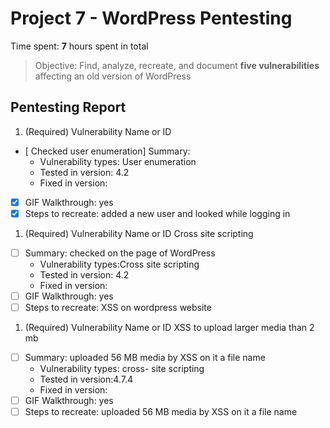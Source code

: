 # Project 7 - WordPress Pentesting

Time spent: **7** hours spent in total

> Objective: Find, analyze, recreate, and document **five vulnerabilities** affecting an old version of WordPress

## Pentesting Report

1. (Required) Vulnerability Name or ID
  - [ Checked user enumeration] Summary: 
    - Vulnerability types: User enumeration
    - Tested in version: 4.2
    - Fixed in version: 
  - [x] GIF Walkthrough: yes
  - [x] Steps to recreate: added a new user and looked while logging in
    <img src='WP 4.2 Username emumeration.gif' title='WordPress Username Enumeration' width='' alt='' />

1. (Required) Vulnerability Name or ID Cross site scripting
  - [ ] Summary: checked on the page of WordPress
    - Vulnerability types:Cross site scripting
    - Tested in version: 4.2
    - Fixed in version: 
  - [ ] GIF Walkthrough: yes
  - [ ] Steps to recreate: XSS on wordpress website
    <img src='WP 4.2 XSS on a WordPress site.gif' title='WordPress XSS' width='' alt='' />

1. (Required) Vulnerability Name or ID XSS to upload larger media than 2 mb
  - [ ] Summary: uploaded 56 MB media by XSS on it a file name
    - Vulnerability types: cross- site scripting
    - Tested in version:4.7.4
    - Fixed in version: 
  - [ ] GIF Walkthrough: yes
  - [ ] Steps to recreate: uploaded 56 MB media by XSS on it a file name
   <img src='WP 4.7.4 Large File Upload Error XSS.gif' title='WordPress XSS2' width='' alt='' />
